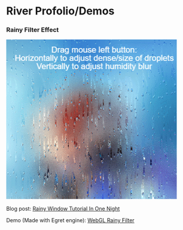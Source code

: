 # River Profolio/Demos

### Rainy Filter Effect
![snapshot](https://github.com/riveranb/riverfolio/blob/gh-pages/gallery/snapshots/webgl_rainyfilter.gif)

Blog post: [Rainy Window Tutorial In One Night](https://medium.com/%E4%BA%8C%E6%B5%81%E9%81%8A%E6%88%B2%E9%96%8B%E7%99%BC/the-art-of-code-rainy-window-tutorial-in-one-night-16f5c8d216fa?source=friends_link&sk=fcea4f7b6daf7e75ce4f9f5f3591d096)

Demo (Made with Egret engine): [WebGL Rainy Filter](https://riveranb.github.io/riverfolio/gallery/webgl/rainy/index.html)
